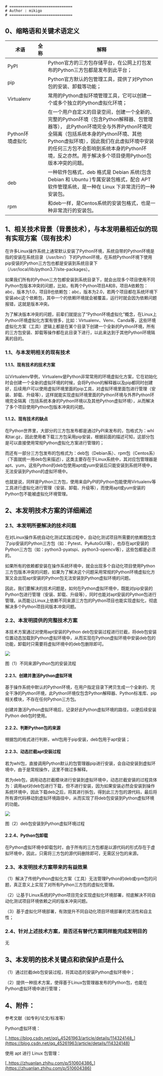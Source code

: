 ```shell
# =============================
# Author : mikigo
# =============================
```

## **0、缩略语和关键术语定义**

| **术语**         | **全称** | **解释**                                                     |
| ---------------- | -------- | ------------------------------------------------------------ |
| PyPI             |          | Python官方的三方包存储平台，在公网上打包发布的Python三方包都是发布到此平台； |
| pip              |          | Python官方默认的包管理工具，提供了对Python包的安装、卸载等功能； |
| Virtualenv       |          | 常用的Python虚拟环境管理工具，它可以创建一个或多个独立的Python虚拟化环境； |
| Python环境虚拟化 |          | 在一个用户自定义的目录空间，创建一个全新的、完整的Python环境（包含Python解释器、包管理器等）， 此Python环境完全与外界Python环境完全隔离（包括系统本身的Python环境、其他Python虚拟环境），因此我们在此虚拟环境中安装的任何三方包不会影响到系统本身的Python环境，反之亦然。用于解决多个项目使用Python包版本冲突的问题。 |
| deb              |          | 一种软件包格式，deb 格式是 Debian 系统(包含 Debian 和 Ubuntu )专属安装包格式，配合 APT 软件管理系统，是一种在 Linux 下非常流行的一种安装包。 |
| rpm              |          | 和deb一样，是Centos系统的安装包格式，也是一种非常流行的安装包。 |

## **1、相关技术背景（背景技术），与本发明最相近似的现有实现方案（现有技术）**

在许多Linux操作系统上通常默认安装了Python环境，系统自带的Python环境是指的安装在系统目录（/usr/bin/）下的Python环境，在系统Python环境下使用pip安装的Python三方包也都是安装到系统目录下（/usr/local/lib/python3.7/site-packages）。

如果我们所有的Python三方包都安装到系统目录下，就会出现多个项目使用不同Python包版本冲突的问题，比如，有两个Python项目A和B，项目A依赖包：abc，版本为1.0，项目B也依赖包：abc，版本为2.0，若两个项目都在系统环境下安装abc这个依赖包，其中一个的依赖环境就会被覆盖，运行时就会因为依赖问题报错，这就是版本冲突。

为了解决版本冲突的问题，前辈们就提出了“Python环境虚拟化”概念，在Linux上Python环境虚拟化方案有很多，比如：Virtualenv、Venv、Canda等，这些环境虚拟化方案（工具）逻辑上都是在某个目录下创建一个全新的Python环境，所有的三方包安装、卸载等操作都在此目录下进行，以此来达到于其他Python环境隔离的目的。

### **1.1、与本发明相关的现有技术**

#### **1.1.1、现有技术的技术方案**

以Virtualenv举例，Virtualenv是Python非常常用的环境虚拟化方案，它在初始化时会创建一个全新的虚拟环境的时候，会将Python的解释器以及pip都同时创建好，后续用户可以使用虚拟环境里面的pip工具，对虚拟环境里面包进行管理（安装、卸载、升级等），这样就能实现虚拟环境里面的Python环境与外界Python环境完全隔离（包括系统本身的Python环境以及其他Python虚拟环境），从而解决了多个项目使用Python包版本冲突的问题。

#### **1.1.2、现有技术的缺点**

在Python世界里，大部分的三方包发布都是通过PyPI来发布的，包格式为：whl和tar.gz，因此使用者下载三方包采用pip安装，根据前面的描述可知，这部分包是可以直接使用常规Python虚拟化方案进行管理的；

而还有一部分三方包发布的包格式为：deb包（Debian系）、rpm包（Centos系）（下面就统一用deb包来描述），这类主要存在于Linux系统中，其对应包管理器是apt、yum，这些Python的deb包使用apt或yum安装后只能安装到系统环境中，无法安装到Python的虚拟环境中。

也就是说，同样是Python三方包，使用来自PyPI的Python包能使用Virtualenv等工具进行虚拟化进行管理（安装、卸载、升级等），而使用apt或yum安装的Python包不能被虚拟化环境管理。

## **2、本发明技术方案的详细阐述**

### **2.1、本发明所要解决的技术问题**

在对Linux操作系统自动化测试实践过程中，自动化测试项目所需要的依赖既包含了pip安装的Python三方包（如：Pytest、PyAutoGUI等），也存在apt安装的Python三方包（如：python3-pyatspi、python3-opencv等），这些包都是必须的。

如果所有的依赖都安装在操作系统环境中，就会出现多个自动化项目使用Python三方包版本冲突的问题，如果为了解决这个问题采用常规的Python环境虚拟化方案又会出现apt安装的Python包无法安装到Python虚拟环境的问题。

因此，我们要解决的技术问题是，如何在Python虚拟环境中，既能对pip安装的Python包进行管理（安装、卸载、升级等），同时也能对apt安装的Python包进行管理。从而能让Linux上依赖不同来源三方包的Python项目也能实现虚拟化，彻底解决多个Python项目间版本冲突问题。

### **2.2、本发明提供的完整技术方案**

本技术方案通过对使用apt安装的Python deb包安装过程进行拦截，将deb包安装位置动态加载到Python虚拟环境中，从而实现在Python虚拟环境中安装deb包的功能，卸载时只需要将虚拟环境中的deb包删除即可。

![](/一种对使用Linux包管理器安装的Python包进行虚拟化的技术交底书.assets/图片2.png) 

 

图（1）不同来源Python包的安装流程

 

#### **2.2.1、创建并激活Python虚拟环境**

基于操作系统中默认的Python环境，在用户指定目录下拷贝生成一个全新的、完全干净的Python环境，此Python环境仅包含Python解释器、Python标准库、pip相关模块，不存在任何Python三方包。

创建并激活Python虚拟环境后，记录好此Python虚拟环境的路径，以便后续安装Python deb包时使用。

#### **2.2.2、判断Python包的来源**

根据包的格式进行判断，whl包用于pip安装，deb包用于apt安装；

#### **2.2.3、动态拦截apt安装过程**

若为whl包，直接调用Python默认的包管理器pip进行安装，会自动安装到虚拟环境中，由于是常规操作，这里不做过多解释。

若为deb包，调用动态拦截模块进行安装到虚拟环境中，动态拦截安装的过程具体为：调用apt对deb包进行下载，但不进行安装，因为如果安装必然会安装到操作系统环境中，因此下载deb之后，将其进行拆包，得到此三方包的源代码，最后将所有源代码移动到虚拟环境路径中，从而实现了将deb包安装到Python虚拟环境的功能。

![](/一种对使用Linux包管理器安装的Python包进行虚拟化的技术交底书.assets/图片3.png) 

图（2）deb包安装到Python虚拟环境过程

#### **2.2.4、Python包卸载**

在Python虚拟环境中卸载包时，由于所有的三方包都是以源代码的形式存在于虚拟环境中，因此，只需将三方包的源代码删除即可，无需区分包的来源。

### **2.3、本发明技术方案带来的有益效果**

（1）解决了传统Python虚拟化方案（工具）无法管理Python的deb或rpm包的问题，真正意义上实现了对所有Python三方包的虚拟化管理。

（2）让基于Linux系统的Python项目完全实现虚拟化环境部署，彻底解决不同自动化测试项目环境依赖之间的版本冲突问题。

（3）基于虚拟化环境部署，有效提升不同自动化项目环境部署的灵活性和自主性；

### **2.4、针对上述技术方案，是否还有替代方案同样能完成发明目的**

无

## **3、本发明的技术关键点和欲保护点是什么**

（1）通过拦截deb包安装过程，将其动态的安装Python虚拟环境中；

（2）提供一种技术方案，使得基于Linux包管理器发布的Python包，也能在Python虚拟环境中进行管理；

## **4、附件：**

参考文献（如专利/论文/标准等）

Python虚拟环境：

[_https://blog.csdn.net/qq\_45261963/article/details/114324148_](https://blog.csdn.net/qq_45261963/article/details/114324148)

使用 apt 进行 Linux 包管理：

[_https://zhuanlan.zhihu.com/p/510604386_](https://zhuanlan.zhihu.com/p/510604386)

